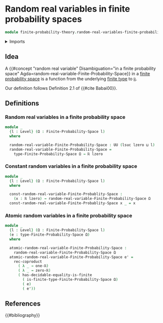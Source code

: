 # Random real variables in finite probability spaces

```agda
module finite-probability-theory.random-real-variables-finite-probability-spaces where
```

<details><summary>Imports</summary>

```agda
open import finite-probability-theory.finite-probability-spaces
open import finite-probability-theory.positive-distributions-on-finite-types
open import finite-probability-theory.probability-distributions-on-finite-types

open import foundation.coproduct-types
open import foundation.dependent-pair-types
open import foundation.empty-types
open import foundation.function-types
open import foundation.identity-types
open import foundation.inhabited-types
open import foundation.propositions
open import foundation.sets
open import foundation.subtypes
open import foundation.transport-along-identifications
open import foundation.universe-levels

open import group-theory.sums-of-finite-families-of-elements-abelian-groups

open import real-numbers.addition-real-numbers
open import real-numbers.dedekind-real-numbers
open import real-numbers.multiplication-real-numbers
open import real-numbers.positive-real-numbers
open import real-numbers.rational-real-numbers
open import real-numbers.strict-inequality-real-numbers

open import univalent-combinatorics.equality-finite-types
open import univalent-combinatorics.finite-types
```

</details>

## Idea

A
{{#concept "random real variable" Disambiguation="in a finite probability space" Agda=random-real-variable-Finite-Probability-Space}}
in a
[finite probability space](finite-probability-theory.finite-probability-spaces.md)
is a function from the underlying
[finite type](univalent-combinatorics.finite-types.md) to
[`ℝ`](real-numbers.dedekind-real-numbers.md).

Our definition follows Definition 2.1 of {{#cite Babai00}}.

## Definitions

### Random real variables in a finite probability space

```agda
module _
  {l : Level} (Ω : Finite-Probability-Space l)
  where

  random-real-variable-Finite-Probability-Space : UU (lsuc lzero ⊔ l)
  random-real-variable-Finite-Probability-Space =
    type-Finite-Probability-Space Ω → ℝ lzero
```

### Constant random variables in a finite probability space

```agda
module _
  {l : Level} (Ω : Finite-Probability-Space l)
  where

  const-random-real-variable-Finite-Probablity-Space :
    (x : ℝ lzero) → random-real-variable-Finite-Probability-Space Ω
  const-random-real-variable-Finite-Probablity-Space x _ = x
```

### Atomic random variables in a finite probability space

```agda
module _
  {l : Level} (Ω : Finite-Probability-Space l)
  (e : type-Finite-Probability-Space Ω)
  where

  atomic-random-real-variable-Finite-Probability-Space :
    random-real-variable-Finite-Probability-Space Ω
  atomic-random-real-variable-Finite-Probability-Space e' =
    rec-coproduct
      ( λ _ → one-ℝ)
      ( λ _ → zero-ℝ)
      ( has-decidable-equality-is-finite
        ( is-finite-type-Finite-Probability-Space Ω)
        ( e)
        ( e'))
```

## References

{{#bibliography}}
